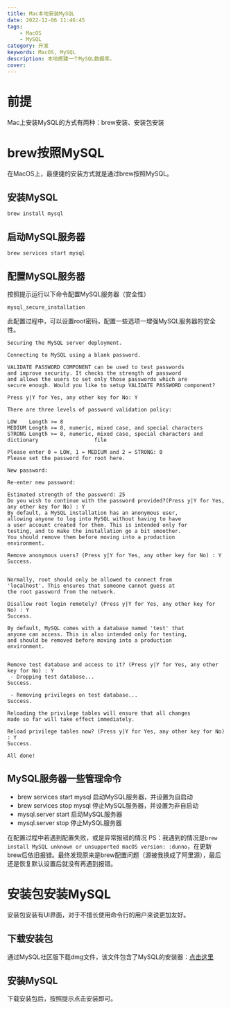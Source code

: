 ```yaml
---
title: Mac本地安装MySQL
date: 2022-12-06 11:46:45
tags: 
    - MacOS
    - MySQL
category: 开发
keywords: MacOS, MySQL
description: 本地搭建一个MySQL数据库。
cover: 
---
```


# 前提
Mac上安装MySQL的方式有两种：brew安装、安装包安装


# brew按照MySQL
在MacOS上，最便捷的安装方式就是通过brew按照MySQL。

## 安装MySQL
```
brew install mysql
```

## 启动MySQL服务器
```
brew services start mysql
```

## 配置MySQL服务器
按照提示运行以下命令配置MySQL服务器（安全性）
```
mysql_secure_installation
```
此配置过程中，可以设置root密码，配置一些选项一增强MySQL服务器的安全性。
```
Securing the MySQL server deployment.

Connecting to MySQL using a blank password.

VALIDATE PASSWORD COMPONENT can be used to test passwords
and improve security. It checks the strength of password
and allows the users to set only those passwords which are
secure enough. Would you like to setup VALIDATE PASSWORD component?

Press y|Y for Yes, any other key for No: Y

There are three levels of password validation policy:

LOW    Length >= 8
MEDIUM Length >= 8, numeric, mixed case, and special characters
STRONG Length >= 8, numeric, mixed case, special characters and dictionary                  file

Please enter 0 = LOW, 1 = MEDIUM and 2 = STRONG: 0
Please set the password for root here.

New password:

Re-enter new password:

Estimated strength of the password: 25
Do you wish to continue with the password provided?(Press y|Y for Yes, any other key for No) : Y
By default, a MySQL installation has an anonymous user,
allowing anyone to log into MySQL without having to have
a user account created for them. This is intended only for
testing, and to make the installation go a bit smoother.
You should remove them before moving into a production
environment.

Remove anonymous users? (Press y|Y for Yes, any other key for No) : Y
Success.


Normally, root should only be allowed to connect from
'localhost'. This ensures that someone cannot guess at
the root password from the network.

Disallow root login remotely? (Press y|Y for Yes, any other key for No) : Y
Success.

By default, MySQL comes with a database named 'test' that
anyone can access. This is also intended only for testing,
and should be removed before moving into a production
environment.


Remove test database and access to it? (Press y|Y for Yes, any other key for No) : Y
 - Dropping test database...
Success.

 - Removing privileges on test database...
Success.

Reloading the privilege tables will ensure that all changes
made so far will take effect immediately.

Reload privilege tables now? (Press y|Y for Yes, any other key for No) : Y
Success.

All done!
```

## MySQL服务器一些管理命令
- brew services start mysql 启动MySQL服务器，并设置为自启动
- brew services stop mysql 停止MySQL服务器，并设置为非自启动
- mysql.server start 启动MySQL服务器
- mysql.server stop  停止MySQL服务器

在配置过程中若遇到配置失败，或是异常报错的情况 PS：我遇到的情况是```brew install MySQL unknown or unsupported macOS version: :dunno```，在更新brew后依旧报错。最终发现原来是brew配置问题（源被我换成了阿里源），最后还是恢复默认设置后就没有再遇到报错。


# 安装包安装MySQL
安装包安装有UI界面，对于不擅长使用命令行的用户来说更加友好。

## 下载安装包
通过MySQL社区版下载dmg文件，该文件包含了MySQL的安装器：[点击这里](https://dev.mysql.com/downloads/mysql/)

## 安装MySQL
下载安装包后，按照提示点击安装即可。